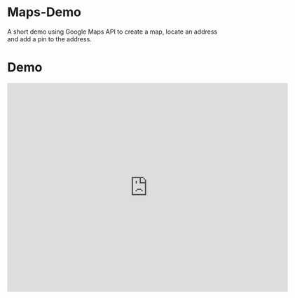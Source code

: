 # Maps-Demo
A short demo using Google Maps API to create a map, locate an address and add a pin to the address.

# Demo
<iframe src='https://gfycat.com/ifr/LegalEmbarrassedAiredale' frameborder='0' scrolling='no' allowfullscreen width='640' height='476'></iframe>
